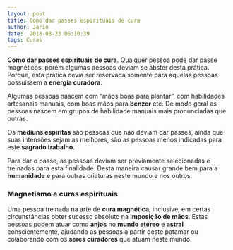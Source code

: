 ```yaml
---
layout: post
title: Como dar passes espirituais de cura
author: Jario
date:  2018-08-23 06:10:39
tags: Curas
---
```

**Como dar passes espirituais de cura**. Qualquer pessoa pode dar passe magnéticos, porém algumas pessoas deviam se abster desta prática. Porque, esta pratica devia ser reservada somente para aquelas pessoas possuíssem a **energia curadora**.

Algumas pessoas nascem com &#8220;mãos boas para plantar&#8221;, com habilidades artesanais manuais, com boas mãos para **benzer** etc. De modo geral as pessoas nascem em grupos de habilidade manuais mais pronunciadas que outras.

Os **médiuns espiritas** são pessoas que não deviam dar passes, ainda que suas intensões sejam as melhores, são as pessoas menos indicadas para este **sagrado trabalho**.

Para dar o passe, as pessoas deviam ser previamente selecionadas e treinadas para esta finalidade. Desta maneira causar grande bem para a **humanidade** e para outras criaturas neste mundo e nos outros.

### Magnetismo e curas espirituais

Uma pessoa treinada na arte de **cura magnética**, inclusive, em certas circunstâncias obter sucesso absoluto na **imposição de mãos**. Estas pessoas podem atuar como **anjos** no **mundo etéreo** e **astral** conscientemente, ajudando as pessoas a partir deste patamar ou colaborando com os **seres curadores** que atuam neste mundo.
